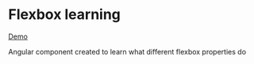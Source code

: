 # Flexbox learning

[Demo](https://d1gjsak9rjk32x.cloudfront.net/flexbox)

Angular component created to learn what different flexbox properties do